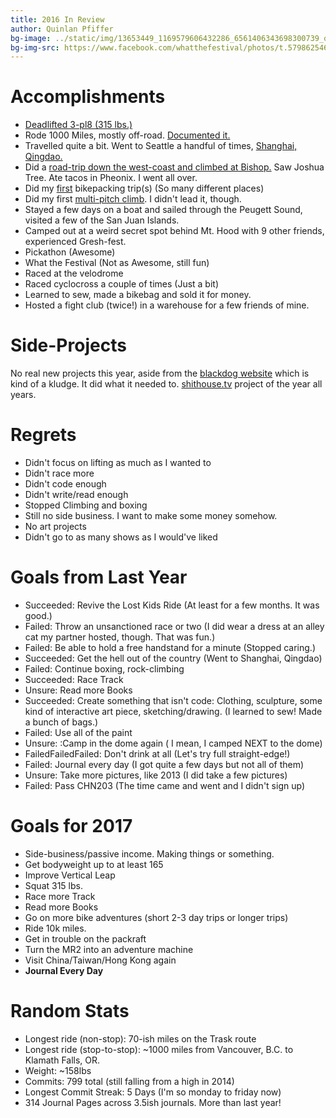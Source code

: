 ```yaml
---
title: 2016 In Review
author: Quinlan Pfiffer
bg-image: ../static/img/13653449_1169579606432286_6561406343698300739_o.jpg
bg-img-src: https://www.facebook.com/whatthefestival/photos/t.579862546/1169579606432286/?type=3&theater
---
```

Accomplishments
===============

* [Deadlifted 3-pl8 (315 lbs.)](https://www.instagram.com/p/BJOYgVsjjmN/)
* Rode 1000 Miles, mostly off-road. [Documented it.](http://www.blkdg.bike/)
* Travelled quite a bit. Went to Seattle a handful of times, [Shanghai, Qingdao.](https://www.instagram.com/p/BGIsD3BRZjG/)
* Did a [road-trip down the west-coast and climbed at Bishop.](https://www.instagram.com/p/BDdltOSxZoz/) Saw Joshua Tree.
  Ate tacos in Pheonix. I went all over.
* Did my [first](https://www.instagram.com/p/BHsUaIXjPy-/) bikepacking trip(s) (So many different places)
* Did my first [multi-pitch climb](https://www.mountainproject.com/v/wherever-i-may-roam/105821077). I didn't lead it, though.
* Stayed a few days on a boat and sailed through the Peugett Sound, visited a
  few of the San Juan Islands.
* Camped out at a weird secret spot behind Mt. Hood with 9 other friends,
  experienced Gresh-fest.
* Pickathon (Awesome)
* What the Festival (Not as Awesome, still fun)
* Raced at the velodrome
* Raced cyclocross a couple of times (Just a bit)
* Learned to sew, made a bikebag and sold it for money.
* Hosted a fight club (twice!) in a warehouse for a few friends of mine.

Side-Projects
=============

No real new projects this year, aside from the [blackdog
website](http://www.blkdg.bike/) which is kind of a kludge. It did what it
needed to. [shithouse.tv](http://shithouse.tv/) project of the year all years.

Regrets
=======

* Didn't focus on lifting as much as I wanted to
* Didn't race more
* Didn't code enough
* Didn't write/read enough
* Stopped Climbing and boxing
* Still no side business. I want to make some money somehow.
* No art projects
* Didn't go to as many shows as I would've liked

Goals from Last Year
====================
* <span class="suc">Succeeded</span>: Revive the Lost Kids Ride (At least for a few months. It was good.)
* <span class="fail">Failed</span>: Throw an unsanctioned race or two (I did wear a dress at an alley cat
  my partner hosted, though. That was fun.)
* <span class="fail">Failed</span>: Be able to hold a free handstand for a minute (Stopped caring.)
* <span class="suc">Succeeded</span>: Get the hell out of the country (Went to Shanghai, Qingdao)
* <span class="fail">Failed</span>: Continue boxing, rock-climbing
* <span class="suc">Succeeded</span>: Race Track
* <span class="unsure">Unsure</span>: Read more Books
* <span class="suc">Succeeded</span>: Create something that isn't code</span>: Clothing, sculpture, some kind of
  interactive art piece, sketching/drawing. (I learned to sew! Made a bunch of
  bags.)
* <span class="fail">Failed</span>: Use all of the paint
* <span class="unsure">Unsure</span>: </span>:Camp in the dome again ( I mean, I camped NEXT to the dome)
* <span class="fail">FailedFailedFailed</span>: Don't drink at all (Let's try full straight-edge!)
* <span class="fail">Failed</span>: Journal every day (I got quite a few days but not all of them)
* <span class="unsure">Unsure</span>: Take more pictures, like 2013 (I did take a few pictures)
* <span class="fail">Failed</span>: Pass CHN203 (The time came and went and I didn't sign up)

Goals for 2017
==============

* Side-business/passive income. Making things or something.
* Get bodyweight up to at least 165
* Improve Vertical Leap
* Squat 315 lbs.
* Race more Track
* Read more Books
* Go on more bike adventures (short 2-3 day trips or longer trips)
* Ride 10k miles.
* Get in trouble on the packraft
* Turn the MR2 into an adventure machine
* Visit China/Taiwan/Hong Kong again
* __Journal Every Day__

Random Stats
============
* Longest ride (non-stop): 70-ish miles on the Trask route
* Longest ride (stop-to-stop): ~1000 miles from Vancouver, B.C. to Klamath
  Falls, OR.
* Weight: ~158lbs
* Commits: 799 total (still falling from a high in 2014)
* Longest Commit Streak: 5 Days (I'm so monday to friday now)
* 314 Journal Pages across 3.5ish journals. More than last year!
